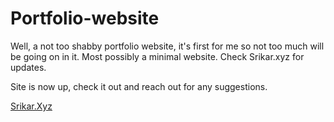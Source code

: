 # Portfolio-website
Well, a not too shabby portfolio website, it's first for me so not too much will be going on in it. Most possibly a minimal website. 
Check Srikar.xyz for updates. 

Site is now up, check it out and reach out for any suggestions.




[Srikar.Xyz](srikar.xyz)
